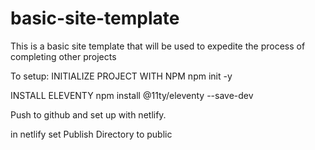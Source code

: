 # basic-site-template

This is a basic site template that will be used to expedite the process of completing other projects

To setup:
INITIALIZE PROJECT WITH NPM
npm init -y

INSTALL ELEVENTY
npm install @11ty/eleventy --save-dev

Push to github and set up with netlify.

in netlify set Publish Directory to public
